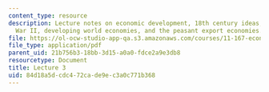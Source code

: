 ```yaml
---
content_type: resource
description: Lecture notes on economic development, 18th century ideas, post World
  War II, developing world economies, and the peasant export economies.
file: https://ol-ocw-studio-app-qa.s3.amazonaws.com/courses/11-167-economic-development-technical-capabilities-spring-2004/84d18a5dcdc472cade9ec3a0c771b368_lec_3.pdf
file_type: application/pdf
parent_uid: 21b756b3-18bb-3d15-a0a0-fdce2a9e3db8
resourcetype: Document
title: Lecture 3
uid: 84d18a5d-cdc4-72ca-de9e-c3a0c771b368
---
```


